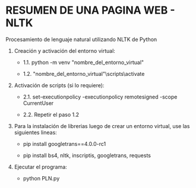 # RESUMEN DE UNA PAGINA WEB - NLTK

Procesamiento de lenguaje natural utilizando NLTK de Python

1. Creación y activación del entorno virtual:

    - 1.1. python -m venv "nombre_del_entorno_virtual"

    - 1.2. "nombre_del_entorno_virtual"\scripts\activate

2. Activación de scripts (si lo requiere):

    - 2.1. set-executionpolicy -executionpolicy remotesigned -scope CurrentUser

    - 2.2. Repetir el paso 1.2

3. Para la instalación de librerias luego de crear un entorno virtual, use las siguientes lineas:

    - pip install googletrans==4.0.0-rc1

    - pip install bs4, nltk, inscriptis, googletrans, requests

4. Ejecutar el programa:

    - python PLN.py
